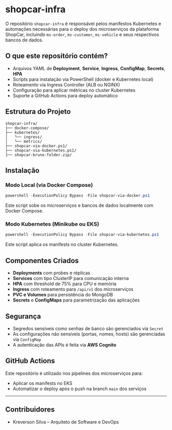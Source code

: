 # shopcar-infra

O repositório `shopcar-infra` é responsável pelos manifestos Kubernetes e automações necessárias para o deploy dos microserviços da plataforma ShopCar, incluindo `ms-order`, `ms-customer`, `ms-vehicle` e seus respectivos bancos de dados.

## O que este repositório contém?

- Arquivos YAML de **Deployment**, **Service**, **Ingress**, **ConfigMap**, **Secrets**, **HPA**
- Scripts para instalação via PowerShell (docker e Kubernetes local)
- Roteamento via Ingress Controller (ALB ou NGINX)
- Configuração para aplicar métricas no cluster Kubernetes
- Suporte a GitHub Actions para deploy automático

## Estrutura do Projeto

```
shopcar-infra/
├── docker-compose/
├── kubernetes/
│   └── ingress/
│   └── metrics/
├── shopcar-via-docker.ps1/
├── shopcar-via-kubernetes.ps1/
├── shopcar-bruno-folder.zip/
```

## Instalação

### Modo Local (via Docker Compose)

```powershell
powershell -ExecutionPolicy Bypass -File shopcar-via-docker.ps1
```

Este script sobe os microserviços e bancos de dados localmente com Docker Compose.

### Modo Kubernetes (Minikube ou EKS)

```powershell
powershell -ExecutionPolicy Bypass -File shopcar-via-kubernetes.ps1
```

Este script aplica os manifests no cluster Kubernetes.

## Componentes Criados

- **Deployments** com probes e réplicas
- **Services** com tipo ClusterIP para comunicação interna
- **HPA** com threshold de 75% para CPU e memória
- **Ingress** com roteamento para `/api/v1` dos microserviços
- **PVC e Volumes** para persistência do MongoDB
- **Secrets** e **ConfigMaps** para parametrização das aplicações

## Segurança

- Segredos sensíveis como senhas de banco são gerenciados via `Secret`
- As configurações não sensíveis (portas, nomes, hosts) são gerenciadas via `ConfigMap`
- A autenticação das APIs é feita via **AWS Cognito**

## GitHub Actions

Este repositório é utilizado nos pipelines dos microserviços para:

- Aplicar os manifests no EKS
- Automatizar o deploy após o push na branch `main` dos serviços

---

## Contribuidores

- Kreverson Silva – Arquiteto de Software e DevOps